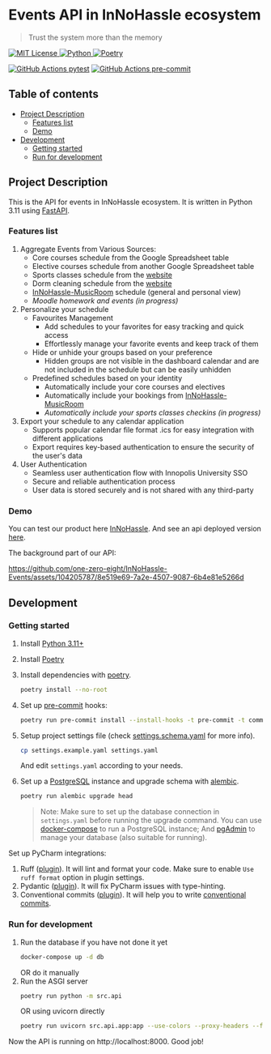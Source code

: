 # Events API in InNoHassle ecosystem

> Trust the system more than the memory

[![MIT License](https://img.shields.io/badge/License-MIT-blue.svg) ](https://opensource.org/licenses/MIT)
[![Python](https://img.shields.io/badge/Python-3.11-blue?style=flat&logo=Python) ](https://www.python.org/downloads/release/python-3110/)
[![Poetry](https://img.shields.io/endpoint?url=https://python-poetry.org/badge/v0.json)](https://python-poetry.org/)

[![GitHub Actions pytest](https://img.shields.io/github/actions/workflow/status/one-zero-eight/InNoHassle-Events/pytest.yml?label=pytest)](https://github.com/one-zero-eight/InNoHassle-Events/actions)
[![GitHub Actions pre-commit](https://img.shields.io/github/actions/workflow/status/one-zero-eight/InNoHassle-Events/pre-commit.yml?label=pre-commit)](https://github.com/one-zero-eight/InNoHassle-Events/actions)

## Table of contents

- [Project Description](#project-description)
    - [Features list](#features-list)
    - [Demo](#demo)
- [Development](#development)
    - [Getting started](#getting-started)
    - [Run for development](#run-for-development)

## Project Description

This is the API for events in InNoHassle ecosystem. It is written in Python 3.11
using [FastAPI](https://fastapi.tiangolo.com/).

### Features list

1. Aggregate Events from Various Sources:
    - Core courses schedule from the Google Spreadsheet table
    - Elective courses schedule from another Google Spreadsheet table
    - Sports classes schedule from the [website](https://sport.innopolis.university)
    - Dorm cleaning schedule from the [website](https://hotel.innopolis.university/studentaccommodation/)
    - [InNoHassle-MusicRoom](https://github.com/one-zero-eight/InNoHassle-MusicRoom) schedule (general and personal
      view)
    - _Moodle homework and events (in progress)_
2. Personalize your schedule
    - Favourites Management
        - Add schedules to your favorites for easy tracking and quick access
        - Effortlessly manage your favorite events and keep track of them
    - Hide or unhide your groups based on your preference
        - Hidden groups are not visible in the dashboard calendar and are not included in the schedule but can be
          easily unhidden
    - Predefined schedules based on your identity
        - Automatically include your core courses and electives
        - Automatically include your bookings
          from [InNoHassle-MusicRoom](https://github.com/one-zero-eight/InNoHassle-MusicRoom)
        - _Automatically include your sports classes checkins (in progress)_
3. Export your schedule to any calendar application
    - Supports popular calendar file format .ics for easy integration with different applications
    - Export requires key-based authentication to ensure the security of the user's data
4. User Authentication
    - Seamless user authentication flow with Innopolis University SSO
    - Secure and reliable authentication process
    - User data is stored securely and is not shared with any third-party

### Demo

You can test our product here [InNoHassle](https://innohassle.ru/schedule).
And see an api deployed
version [here](https://api.innohassle.ru/events/v0/auth/innopolis/login?return_to=/events/v0/docs).

The background part of our API:

https://github.com/one-zero-eight/InNoHassle-Events/assets/104205787/8e519e69-7a2e-4507-9087-6b4e81e5266d

## Development

### Getting started

1. Install [Python 3.11+](https://www.python.org/downloads/release/python-3117/)
2. Install [Poetry](https://python-poetry.org/docs/)
3. Install dependencies with [poetry](https://python-poetry.org/docs/cli/#options-2).
    ```bash
    poetry install --no-root
    ```
4. Set up [pre-commit](https://pre-commit.com/) hooks:

    ```bash
    poetry run pre-commit install --install-hooks -t pre-commit -t commit-msg
    ```
5. Setup project settings file (check [settings.schema.yaml](settings.schema.yaml) for more info).
    ```bash
    cp settings.example.yaml settings.yaml
    ```
   And edit `settings.yaml` according to your needs.
6. Set up a [PostgreSQL](https://www.postgresql.org/) instance and upgrade schema
   with [alembic](https://alembic.sqlalchemy.org/en/latest/).
    ```bash
    poetry run alembic upgrade head
    ```
   > Note: Make sure to set up the database connection in `settings.yaml` before running the upgrade command.
   > You can use [docker-compose](https://docs.docker.com/compose/) to run a PostgreSQL instance;
   > And [pgAdmin](https://www.pgadmin.org/) to manage your database (also suitable for running).

Set up PyCharm integrations:

1. Ruff ([plugin](https://plugins.jetbrains.com/plugin/20574-ruff)).
   It will lint and format your code. Make sure to enable `Use ruff format` option in plugin settings.
2. Pydantic ([plugin](https://plugins.jetbrains.com/plugin/12861-pydantic)). It will fix PyCharm issues with
   type-hinting.
3. Conventional commits ([plugin](https://plugins.jetbrains.com/plugin/13389-conventional-commit)). It will help you
   to write [conventional commits](https://www.conventionalcommits.org/en/v1.0.0/).

### Run for development

1. Run the database if you have not done it yet
    ```bash
    docker-compose up -d db
    ```
   OR do it manually
2. Run the ASGI server
    ```bash
    poetry run python -m src.api
    ```
   OR using uvicorn directly
    ```bash
    poetry run uvicorn src.api.app:app --use-colors --proxy-headers --forwarded-allow-ips=*
    ```

Now the API is running on http://localhost:8000. Good job!
